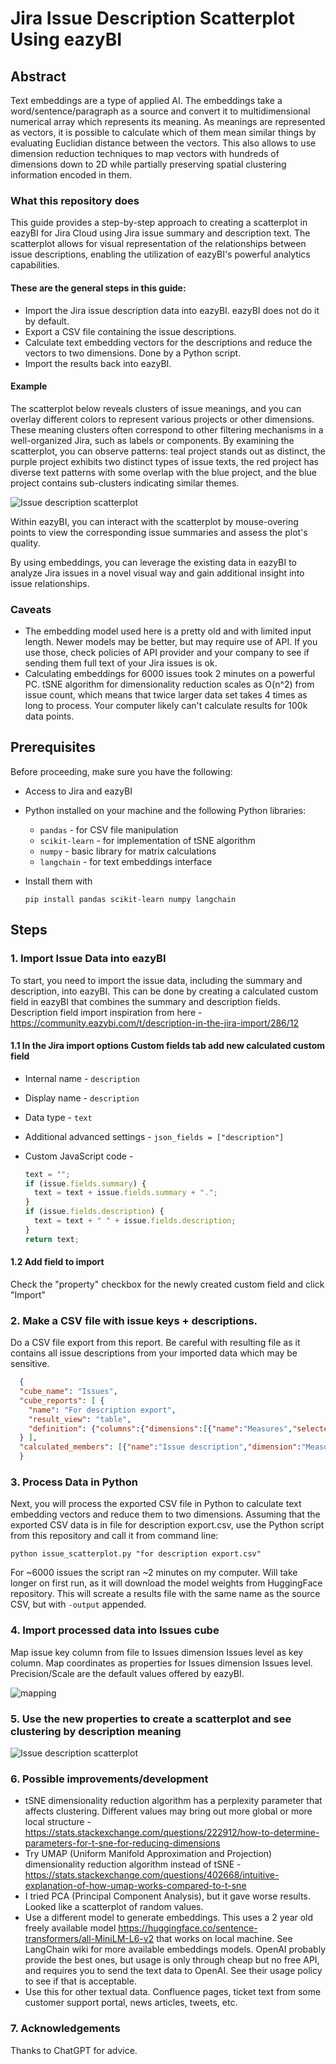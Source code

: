 
# Jira Issue Description Scatterplot Using eazyBI

## Abstract

Text embeddings are a type of applied AI. The embeddings take a word/sentence/paragraph as a source and convert it to multidimensional numerical array which represents its meaning. As meanings are represented as vectors, it is possible to calculate which of them mean similar things by evaluating Euclidian distance between the vectors. This also allows to use dimension reduction techniques to map vectors with hundreds of dimensions down to 2D while partially preserving spatial clustering information encoded in them.

### What this repository does

This guide provides a step-by-step approach to creating a scatterplot in eazyBI for Jira Cloud using Jira issue summary and description text. The scatterplot allows for visual representation of the relationships between issue descriptions, enabling the utilization of eazyBI's powerful analytics capabilities.

#### These are the general steps in this guide:

- Import the Jira issue description data into eazyBI. eazyBI does not do it by default.
- Export a CSV file containing the issue descriptions.
- Calculate text embedding vectors for the descriptions and reduce the vectors to two dimensions. Done by a Python script.
- Import the results back into eazyBI.

#### Example
The scatterplot below reveals clusters of issue meanings, and you can overlay different colors to represent various projects or other dimensions. These meaning clusters often correspond to other filtering mechanisms in a well-organized Jira, such as labels or components. By examining the scatterplot, you can observe patterns: teal project stands out as distinct, the purple project exhibits two distinct types of issue texts, the red project has diverse text patterns with some overlap with the blue project, and the blue project contains sub-clusters indicating similar themes.

![Issue description scatterplot](projects_scatterplot.png)

Within eazyBI, you can interact with the scatterplot by mouse-overing points to view the corresponding issue summaries and assess the plot's quality.

By using embeddings, you can leverage the existing data in eazyBI to analyze Jira issues in a novel visual way and gain additional insight into issue relationships.



### Caveats

- The embedding model used here is a pretty old and with limited input length. Newer models may be better, but may require use of API. If you use those, check policies of API provider and your company to see if sending them full text of your Jira issues is ok.
- Calculating embeddings for 6000 issues took 2 minutes on a powerful PC. tSNE algorithm for dimensionality reduction scales as O(n^2) from issue count, which means that twice larger data set takes 4 times as long to process. Your computer likely can't calculate results for 100k data points.

## Prerequisites

Before proceeding, make sure you have the following:

- Access to Jira and eazyBI
- Python installed on your machine and the following Python libraries:
  - `pandas` - for CSV file manipulation
  - `scikit-learn` - for implementation of tSNE algorithm
  - `numpy` - basic library for matrix calculations
  - `langchain` - for text embeddings interface
- Install them with

  ``` shell
  pip install pandas scikit-learn numpy langchain
  ```

## Steps

### 1. Import Issue Data into eazyBI

To start, you need to import the issue data, including the summary and description, into eazyBI. This can be done by creating a calculated custom field in eazyBI that combines the summary and description fields. Description field import inspiration from here - https://community.eazybi.com/t/description-in-the-jira-import/286/12

#### 1.1 In the Jira import options Custom fields tab add new calculated custom field

- Internal name - `description`
- Display name - `description`
- Data type - `text`
- Additional advanced settings - `json_fields = ["description"]`
- Custom JavaScript code -

  ``` javascript
  text = "";
  if (issue.fields.summary) {
    text = text + issue.fields.summary + ".";
  }
  if (issue.fields.description) {
    text = text + " " + issue.fields.description;
  }
  return text;
  ```

#### 1.2 Add field to import
Check the "property" checkbox for the newly created custom field and click "Import"

### 2. Make a CSV file with issue keys + descriptions.
  Do a CSV file export from this report. Be careful with resulting file as it contains all issue descriptions from your imported data which may be sensitive.

  ``` json
    {
    "cube_name": "Issues",
    "cube_reports": [ {
      "name": "For description export",
      "result_view": "table",
      "definition": {"columns":{"dimensions":[{"name":"Measures","selected_set":["[Measures].[Issue description]"],"members":[]}]},"rows":{"dimensions":[{"name":"Issue","selected_set":["[Issue].[Issue].Members"],"members":[],"bookmarked_members":[]}],"nonempty_crossjoin":true},"pages":{"dimensions":[]},"options":{},"view":{"current":"table","maximized":false,"table":{"show_key":["Issue"]}},"calculated_members":[]}
    } ],
    "calculated_members": [{"name":"Issue description","dimension":"Measures","formula":"[Issue].CurrentHierarchyMember.get('description')","format_string":""}]
    }
  ```

### 3. Process Data in Python

Next, you will process the exported CSV file in Python to calculate text embedding vectors and reduce them to two dimensions. Assuming that the exported CSV data is in file for description export.csv, use the Python script from this repository and call it from command line:

  ``` shell
  python issue_scatterplot.py "for description export.csv"
  ```

For ~6000 issues the script ran ~2 minutes on my computer. Will take longer on first run, as it will download the model weights from HuggingFace repository. This will screate a results file with the same name as the source CSV, but with `-output` appended.

### 4. Import processed data into Issues cube

Map issue key column from file to Issues dimension Issues level as key column. Map coordinates as properties for Issues dimension Issues level. Precision/Scale are the default values offered by eazyBI.

![mapping](coordinate_import_mapping.png)

### 5. Use the new properties to create a scatterplot and see clustering by description meaning

![Issue description scatterplot](projects_scatterplot.png)

### 6. Possible improvements/development

- tSNE dimensionality reduction algorithm has a perplexity parameter that affects clustering. Different values may bring out more global or more local structure - https://stats.stackexchange.com/questions/222912/how-to-determine-parameters-for-t-sne-for-reducing-dimensions
- Try UMAP (Uniform Manifold Approximation and Projection) dimensionality reduction algorithm instead of tSNE - https://stats.stackexchange.com/questions/402668/intuitive-explanation-of-how-umap-works-compared-to-t-sne
- I tried PCA (Principal Component Analysis), but it gave worse results. Looked like a scatterplot of random values.
- Use a different model to generate embeddings. This uses a 2 year old freely available model https://huggingface.co/sentence-transformers/all-MiniLM-L6-v2 that works on local machine. See LangChain wiki for more available embeddings models. OpenAI probably provide the best ones, but usage is only through cheap but no free API, and requires you to send the text data to OpenAI. See their usage policy to see if that is acceptable.
- Use this for other textual data. Confluence pages, ticket text from some customer support portal, news articles, tweets, etc.

### 7. Acknowledgements

Thanks to ChatGPT for advice.
